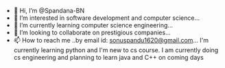 - 👋 Hi, I’m @Spandana-BN
- 👀 I’m interested in software development and computer science...
- 🌱 I’m currently learning computer science engineering...
- 💞️ I’m looking to collaborate on prestigious companies...
- 📫 How to reach me ..by email id: sonuspandu1620@gmail.com...
I'm currently learning python and I'm new to cs course. I am currently doing cs engineering and planning to learn java and C++ on coming days 

<!---
Spandana-BN/Spandana-BN is a ✨ special ✨ repository because its `README.md` (this file) appears on your GitHub profile.
You can click the Preview link to take a look at your changes.
--->
